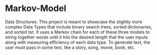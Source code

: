 # Markov-Model
Data Structures: This project is meant to showcase the slightly more complex Data Types that include binary search trees, sorted dictionaries, and sorted list. It uses a Markov chain for each of these three models to string together words until it hits the desired length that the user inputs along with measuring efficiency of each data type. To generate text, the user must pass in some text, like a story, song, movie, book, etc.
